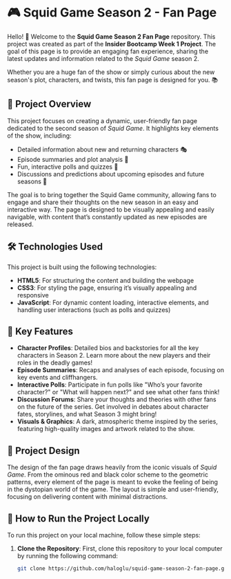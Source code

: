 # 🎮 Squid Game Season 2 - Fan Page

Hello! 👋 Welcome to the **Squid Game Season 2 Fan Page** repository. This project was created as part of the **Insider Bootcamp Week 1 Project**. The goal of this page is to provide an engaging fan experience, sharing the latest updates and information related to the _Squid Game_ season 2.

Whether you are a huge fan of the show or simply curious about the new season's plot, characters, and twists, this fan page is designed for you. 📚

## 🚀 Project Overview

This project focuses on creating a dynamic, user-friendly fan page dedicated to the second season of _Squid Game_. It highlights key elements of the show, including:

- Detailed information about new and returning characters 🎭
- Episode summaries and plot analysis 📖
- Fun, interactive polls and quizzes 🎯
- Discussions and predictions about upcoming episodes and future seasons 💬

The goal is to bring together the Squid Game community, allowing fans to engage and share their thoughts on the new season in an easy and interactive way. The page is designed to be visually appealing and easily navigable, with content that’s constantly updated as new episodes are released.

## 🛠️ Technologies Used

This project is built using the following technologies:

- **HTML5**: For structuring the content and building the webpage
- **CSS3**: For styling the page, ensuring it’s visually appealing and responsive
- **JavaScript**: For dynamic content loading, interactive elements, and handling user interactions (such as polls and quizzes)

## 🌟 Key Features

- **Character Profiles**: Detailed bios and backstories for all the key characters in Season 2. Learn more about the new players and their roles in the deadly games!
- **Episode Summaries**: Recaps and analyses of each episode, focusing on key events and cliffhangers.
- **Interactive Polls**: Participate in fun polls like "Who’s your favorite character?" or "What will happen next?" and see what other fans think!
- **Discussion Forums**: Share your thoughts and theories with other fans on the future of the series. Get involved in debates about character fates, storylines, and what Season 3 might bring!
- **Visuals & Graphics**: A dark, atmospheric theme inspired by the series, featuring high-quality images and artwork related to the show.

## 🎨 Project Design

The design of the fan page draws heavily from the iconic visuals of _Squid Game_. From the ominous red and black color scheme to the geometric patterns, every element of the page is meant to evoke the feeling of being in the dystopian world of the game. The layout is simple and user-friendly, focusing on delivering content with minimal distractions.

## 🚀 How to Run the Project Locally

To run this project on your local machine, follow these simple steps:

1. **Clone the Repository**: First, clone this repository to your local computer by running the following command:
   ```bash
   git clone https://github.com/haloglu/squid-game-season-2-fan-page.git
   ```
